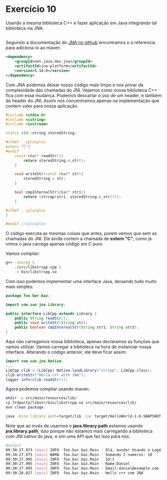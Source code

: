 
# Exercício 10

Usando a mesma biblioteca C++ e fazer aplicação em Java integrando tal biblioteca via JNA.

##

Seguindo a documentação do [JNA no github](https://github.com/java-native-access/jna?tab=readme-ov-file)
encontramos o a referencia para adiciona-lo ao maven

```xml
<dependency>
    <groupId>net.java.dev.jna</groupId>
    <artifactId>jna-platform</artifactId>
    <version>5.14.0</version>
</dependency>
```

Com JNA podemos deixar nosso código mais limpo e nos privar da complexidade das chamadas do JNI.
Vejamos como nossa biblioteca C++ fica com essa mudança. Podemos descartar o uso de um header, e também do header do JNI,
Assim nos concentramos apenas na implementação que contem valor para nossa aplicação.

```cpp
#include <stdio.h>
#include <cstring>
#include <iostream>

static std::string storedString;

#ifdef __cplusplus
extern "C"{
#endif
    const char* readStr(){
        return storedString.c_str();
    }

    void writeStr(const char* str){
        storedString = str;
    }

    bool cmpInternalStr(char* str1){
        return (strcmp(str1, storedString.c_str()));
    }

#ifdef __cplusplus
}

#endif //cplusplus
```

O código executa as mesmas coisas que antes, porem vemos que sem as chamadas do JNI.
Ele ainda contem a chamada de **extern "C"**, como já vimos o java carrega apenas código em C puro.

Vamos compilar:
```sh
g++ -shared \
    ./src/libstrcpp.cpp \
    -o bin/libstrcpp.so
```

Com isso podemos implementar uma interface Java, deixando tudo muito mais simples:

```java
package foo.bar.baz;

import com.sun.jna.Library;

public interface LibCpp extends Library {
    public String readStr();
    public void writeStr(String str);
    public boolean cmpInternalStr(String str1, String str2);
}
```

Aqui não carregamos nossa biblioteca, apenas declaramos as funções que vamos utilizar. Vamos carregar a biblioteca na hora de instanciar nossa interface. Alterando o código anterior, ele deve ficar assim:

```java
import com.sun.jna.Native;
...
LibCpp clib = (LibCpp) Native.loadLibrary("strcpp", LibCpp.class);
clib.writeStr("Hello c++ with JNA");
logger.info(clib.readStr());
```

Agora podemos compilar usando maven:
```sh
mkdir -p src/main/resources/lib/
cp 3rdparty/libstr/bin/libstrcpp.so src/main/resources/lib/
mvn clean package
```

```sh
java -Djna.library.path=target/lib -jar target/HelloWorld-1.0-SNAPSHOT-jar-with-dependencies.jar
```

Note que ao invés de usarmos o **java.library.path** estamos usando **jna.library.path**, isso porque não estamos
mais carregando a biblioteca com JNI nativo do java, e sim uma API que faz isso para nós.

```sh
#output
09:30:27.973 [main] INFO  foo.bar.baz.Main - Olá, mundo! Usando o Log4j!
09:30:27.975 [main] WARN  foo.bar.baz.Main - Somando 2 numeros: 10
09:30:27.995 [main] INFO  foo.bar.baz.Main - Id:1
09:30:27.995 [main] INFO  foo.bar.baz.Main - Name:Daniel
09:30:27.995 [main] INFO  foo.bar.baz.Main - Email:daniel@example.com
09:30:28.027 [main] INFO  foo.bar.baz.Main - Hello c++ com JNA
```
